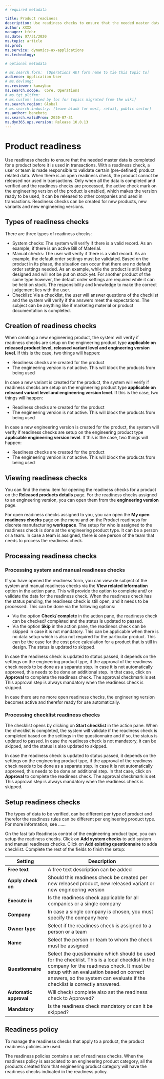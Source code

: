 ```yaml
---
# required metadata

title: Product readiness
description: Use readiness checks to ensure that the needed master data is completed for a product before it is used in transactions.
author: XXXX
manager: tfehr
ms.date: 07/31/2020
ms.topic: article
ms.prod: 
ms.service: dynamics-ax-applications
ms.technology: 

# optional metadata

# ms.search.form:  [Operations AOT form name to tie this topic to]
audience: Application User
# ms.devlang: 
ms.reviewer: kamaybac
ms.search.scope:  Core, Operations
# ms.tgt_pltfrm: 
# ms.custom: [used by loc for topics migrated from the wiki]
ms.search.region: Global
# ms.search.industry: [leave blank for most, retail, public sector]
ms.author: benebotg
ms.search.validFrom: 2020-07-31
ms.dyn365.ops.version: Release 10.0.13
---
```


# Product readiness

Use readiness checks to ensure that the needed master data is completed for a product before it is used in transactions. With a readiness check, a user or team is made responsible to validate certain (pre-defined) product related data. When there is an open readiness check, the product cannot be released nor used in transactions. Only when all the data is completed and verified and the readiness checks are processed, the active check mark on the engineering version of the product is enabled, which makes the version ready to be used; it can be released to other companies and used in transactions. Readiness checks can be created for new products, new variants and new engineering versions.

## Types of readiness checks

There are three types of readiness checks:

- System checks: The system will verify if there is a valid record. As an example, if there is an active Bill of Material.
- Manual checks: The user will verify if there is a valid record. As an example, the default order settings must be validated. Based on the product in its phase, the situation can occur that there are no default order settings needed. As an example, while the product is still being designed and will not be put on stock yet. For another product of the same type however, the default order settings are required while it can be held on stock. The responsibility and knowledge to make the correct judgement lies with the user.
- Checklist: Via a checklist, the user will answer questions of the checklist and the system will verify if the answers meet the expectations. The subject can be anything like if marketing material or product documentation is completed.

## Creation of readiness checks

When creating a new engineering product, the system will verify if readiness checks are setup on the engineering product type **applicable on released product level, released variant level and engineering version level**. If this is the case, two things will happen:

- Readiness checks are created for the product
- The engineering version is not active. This will block the products from being used

In case a new variant is created for the product, the system will verify if readiness checks are setup on the engineering product type **applicable on released variant level and engineering version level**. If this is the case, two things will happen:

- Readiness checks are created for the product
- The engineering version is not active. This will block the products from being used

In case a new engineering version is created for the product, the system will verify if readiness checks are setup on the engineering product type **applicable engineering version level**. If this is the case, two things will happen:

- Readiness checks are created for the product
- The engineering version is not active. This will block the products from being used

## Viewing readiness checks

You can find the menu item for opening the readiness checks for a product on the **Released products details** page. For the readiness checks assigned to an engineering version, you can open them from the **engineering version** page.

For open readiness checks assigned to you, you can open the **My open readiness checks** page on the menu and on the Product readiness for discrete manufacturing **workspace**. The setup for who is assigned to the readiness check is done at the engineering product type. It can be a person or a team. In case a team is assigned, there is one person of the team that needs to process the readiness check.

## Processing readiness checks

### Processing system and manual readiness checks

If you have opened the readiness form, you can view de subject of the system and manual readiness checks via the **View related information** option in the action pane. This will provide the option to complete and/ or validate the data for the readiness check. When the readiness check has the status pending, the readiness check is still open, and it needs to be processed. This can be done via the following options:

- Via the option **Check/ complete** in the action pane, the readiness check can be checked/ completed and the status is updated to passed.
- Via the option **Skip** in the action pane, the readiness check can be skipped in case it is not mandatory. This can be applicable when there is no data setup which is also not required for the particular product. This can be the case for the cost price calculation for a product that is still in design. The status is updated to skipped.

In case the readiness check is updated to status passed, it depends on the settings on the engineering product type, if the approval of the readiness check needs to be done as a separate step. In case it is not automatically approved, this needs to be done an additional step. In that case, click on **Approval** to complete the readiness check. The approval checkmark is set. This approval step is always mandatory when the readiness check is skipped.

In case there are no more open readiness checks, the engineering version becomes active and therefor ready for use automatically.

### Processing checklist readiness checks

The checklist opens by clicking on **Start checklist** in the action pane. When the checklist is completed, the system will validate if the readiness check is completed based on the settings in the questionnaire and if so, the status is updated to passed. In case the readiness check is not mandatory, it can be skipped, and the status is also updated to skipped.

In case the readiness check is updated to status passed, it depends on the settings on the engineering product type, if the approval of the readiness check needs to be done as a separate step. In case it is not automatically approved, this needs to be done an additional step. In that case, click on **Approval** to complete the readiness check. The approval checkmark is set. This approval step is always mandatory when the readiness check is skipped.

## Setup readiness checks

The types of data to be verified, can be different per type of product and therefor the readiness rules can be different per engineering product type. For more information, see ……

On the fast tab Readiness control of the engineering product type, you can setup the readiness checks. Click on **Add system checks** to add system and manual readiness checks. Click on **Add existing questionnaire** to adda checklist. Complete the rest of the fields to finish the setup:

| **Setting** | Description |
| --- | --- |
| **Free text** | A free text description can be added |
| **Apply check on** | Should this readiness check be created per new released product, new released variant or new engineering version |
| **Execute in** | Is the readiness check applicable for all companies or a single company |
| **Company** | In case a single company is chosen, you must specify the company here |
| **Owner type** | Select if the readiness check is assigned to a person or a team |
| **Name** | Select the person or team to whom the check must be assigned |
| **Questionnaire** | Select the questionnaire which should be used for the checklist. This is a local checklist in the company for the readiness check. It must be setup with an evaluation based on correct answers, so the system can evaluate if the checklist is correctly answered. |
| **Automatic approval** | Will check/ complete also set the readiness check to Approved? |
| **Mandatory** | Is the readiness check mandatory or can it be skipped? |

## Readiness policy

To manage the readiness checks that apply to a product, the product readiness policies are used.

The readiness policies contains a set of readiness checks. When the readiness policy is associated to an engineering product category, all the products created from that engineering product category will have the readiness checks indicated in the readiness policy.